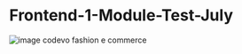# Frontend-1-Module-Test-July
![image](https://github.com/SheebaKK/Frontend-1-Module-Test-July/assets/76814538/6260158e-d03c-4c99-8d26-3647a4cff3e2)
codevo fashion e commerce
